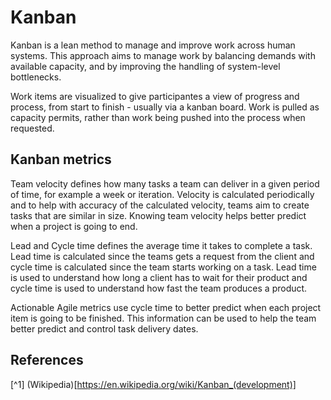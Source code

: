 # Kanban

Kanban is a lean method to manage and improve work across human systems. This approach aims to manage work by balancing demands with available capacity, and by improving the handling of system-level bottlenecks.

Work items are visualized to give participantes a view of progress and process, from start to finish - usually via a kanban board. Work is pulled as capacity permits, rather than work being pushed into the process when requested.

## Kanban metrics

Team velocity defines how many tasks a team can deliver in a given period of time, for example a week or iteration. Velocity is calculated periodically and to help with accuracy of the calculated velocity, teams aim to create tasks that are similar in size. Knowing team velocity helps better predict when a project is going to end.

Lead and Cycle time defines the average time it takes to complete a task. Lead time is calculated since the teams gets a request from the client and cycle time is calculated since the team starts working on a task. Lead time is used to understand how long a client has to wait for their product and cycle time is used to understand how fast the team produces a product.

Actionable Agile metrics use cycle time to better predict when each project item is going to be finished. This information can be used to help the team better predict and control task delivery dates.

## References

[^1] (Wikipedia)[https://en.wikipedia.org/wiki/Kanban_(development)]